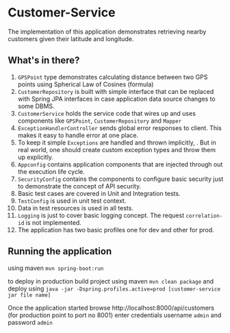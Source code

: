 # Customer-Service

The implementation of this application demonstrates retrieving nearby customers given their latitude and longitude.

## What's in there?

1. `GPSPoint` type demonstrates calculating distance between two GPS points using Spherical Law of Cosines (formula)
2. `CustomerRepository` is built with simple interface that can be replaced with Spring JPA interfaces in case application data source changes to some DBMS.
3. `CustomerService` holds the service code that wires up and uses components like `GPSPoint`, `CustomerRepository` and `Mapper` 
4. `ExceptionHandlerController` sends global error responses to client. This makes it easy to handle error at one place. 
5. To keep it simple `Exceptions` are handled and thrown implicitly, . But in real world, one should create custom exception types and throw them up explicitly. 
6. `Appconfig` contains application components that are injected through out the execution life cycle.
7. `SecurityConfig` contains the components to configure basic security just to demonstrate the concept of API security.
8. Basic test cases are covered in Unit and Integration tests.
9. `TestConfig` is used in unit test context.
10. Data in test resources is used in all tests.
11. `Logging` is just to cover basic logging concept. The request `correlation-id` is not implemented.
12. The application has two basic profiles one for dev and other for prod.

## Running the application
using maven
`mvn spring-boot:run`

to deploy in production build project using maven `mvn clean package` and deploy using `java -jar -Dspring.profiles.active=prod [customer-service jar file name]`

Once the application started browse http://localhost:8000/api/customers (for production point to port no 8001) enter credentials username `admin` and password `admin`
